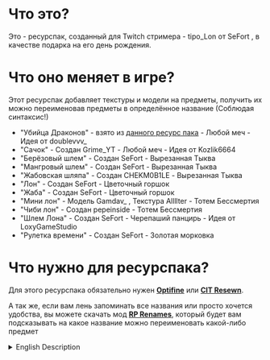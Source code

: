 # Что это?
Это - ресурспак, созданный для Twitch стримера - tipo_Lon от SeFort , в качестве подарка на его день рождения.
# Что оно меняет в игре?
Этот ресурспак добавляет текстуры и модели на предметы, получить их можно переименовав предметы в определённое название (Соблюдая синтаксис!)
- "Убийца Драконов" - взято из [данного ресурс пака](https://modrinth.com/resourcepack/dragon-slayer-from-anime-berserk) - Любой меч - Идея от doublevvv_
- "Сачок" - Создан Grime_YT - Любой меч - Идея от Kozlik6664
- "Берёзовый шлем" - Создан SeFort - Вырезанная Тыква
- "Мангровый шлем" - Создан SeFort - Вырезанная Тыква
- "Жабовская шляпа" - Создан CHEKM0B1LE - Вырезанная Тыква
- "Лон" - Создан SeFort - Цветочный горшок
- "Жаба" - Создан SeFort - Цветочный горшок
- "Мини лон" - Модель Gamdav_ , Текстура Allllter - Тотем Бессмертия
- "Чиби лон" - Создан pepeinside - Тотем Бессмертия
- "Шлем Лона" - Создан SeFort - Черепаший панцирь - Идея от LoxyGameStudio
- "Рулетка времени" - Создан SeFort - Золотая морковка

# Что нужно для ресурспака?
Для этого ресурспака обязательно нужен **[Optifine](https://optifine.net/home)** или **[CIT Resewn](https://modrinth.com/mod/cit-resewn)**.

А так же, если вам лень запоминать все названия или просто хочется удобства, вы можете скачать мод **[RP Renames](https://modrinth.com/mod/rp-renames)**, который будет вам подсказывать на какое название можно переименовать какой-либо предмет


<details>
  <summary>English Description</summary>

# What is it?
This is a resource pack created for the Twitch streamer - tipo_Lon by SeFort

# What does it change in the game?
This resource pack adds textures and models to items, you can get them by renaming items to a specific name (observing the syntax!)
### (I'm sorry, but there will be no translation of names of items into English)
- "Убийца Драконов" - Taken from [this resource pack](https://modrinth.com/resourcepack/dragon-slayer-from-anime-berserk) - Any sword - Idea from doublevvv_
- "Сачок" - by Grime_YT - Any sword - Idea from Kozlik6664
- "Берёзовый шлем" - by SeFort - Carved Pumpkin
- "Мангровый шлем" - by SeFort - Carved Pumpkin
- "Жабовская шляпа" - by CHEKM0B1LE - Carved Pumpkin
- "Лон" - by SeFort - Flower pot
- "Жаба" - by SeFort - Flower pot
- "Мини лон" - Model by Gamdav_ , Texture by Allllter - Totem of Undying
- "Чиби лон" - by pepeinside - Totem of Undying
- "Шлем Лона" - by SeFort - Turtle Shell - Idea from LoxyGameStudio
- "Рулетка времени" - by SeFort - Golden Carrot

# What is needed for a resource pack?
For this resource pack, you definitely need **[Optifine](https://optifine.net/home)** or **[CIT Resewn](https://modrinth.com/mod/cit-resewn)**.

And also, if you are too lazy to remember all the names or just want convenience, you can download the mod **[RP Renames](https://modrinth.com/mod/rp-renames)**, which will tell you which name you can rename any item
</details>
